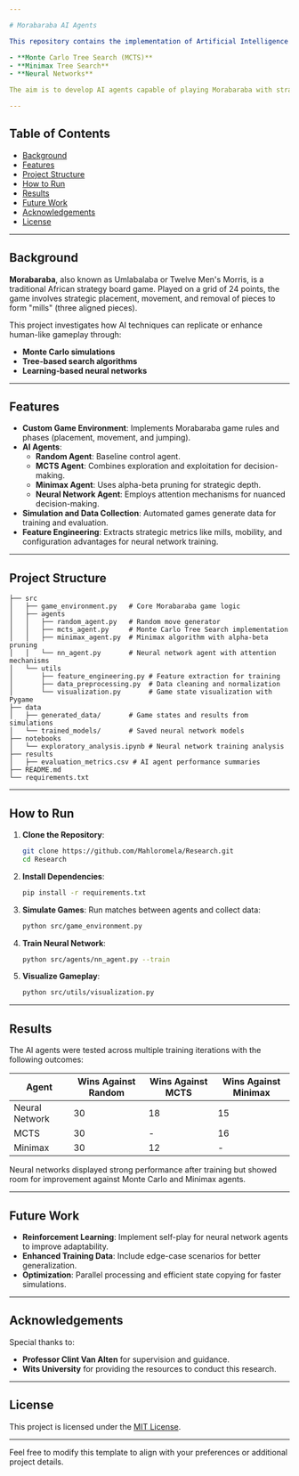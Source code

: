 ```yaml
---

# Morabaraba AI Agents

This repository contains the implementation of Artificial Intelligence (AI) agents for **Morabaraba**, a traditional African board game. Developed as part of an Honours Research Project in Computer Science and Applied Mathematics at Wits University, the project explores multiple AI approaches, including:

- **Monte Carlo Tree Search (MCTS)**
- **Minimax Tree Search**
- **Neural Networks**

The aim is to develop AI agents capable of playing Morabaraba with strategic proficiency, preserving the cultural significance of the game while advancing AI research in traditional board games.

---
```


## Table of Contents
- [Background](#background)
- [Features](#features)
- [Project Structure](#project-structure)
- [How to Run](#how-to-run)
- [Results](#results)
- [Future Work](#future-work)
- [Acknowledgements](#acknowledgements)
- [License](#license)

---

## Background
**Morabaraba**, also known as Umlabalaba or Twelve Men's Morris, is a traditional African strategy board game. Played on a grid of 24 points, the game involves strategic placement, movement, and removal of pieces to form "mills" (three aligned pieces).

This project investigates how AI techniques can replicate or enhance human-like gameplay through:
- **Monte Carlo simulations**
- **Tree-based search algorithms**
- **Learning-based neural networks**

---

## Features
- **Custom Game Environment**: Implements Morabaraba game rules and phases (placement, movement, and jumping).
- **AI Agents**:
    - **Random Agent**: Baseline control agent.
    - **MCTS Agent**: Combines exploration and exploitation for decision-making.
    - **Minimax Agent**: Uses alpha-beta pruning for strategic depth.
    - **Neural Network Agent**: Employs attention mechanisms for nuanced decision-making.
- **Simulation and Data Collection**: Automated games generate data for training and evaluation.
- **Feature Engineering**: Extracts strategic metrics like mills, mobility, and configuration advantages for neural network training.

---

## Project Structure
```
├── src
│   ├── game_environment.py   # Core Morabaraba game logic
│   ├── agents
│   │   ├── random_agent.py   # Random move generator
│   │   ├── mcts_agent.py     # Monte Carlo Tree Search implementation
│   │   ├── minimax_agent.py  # Minimax algorithm with alpha-beta pruning
│   │   └── nn_agent.py       # Neural network agent with attention mechanisms
│   └── utils
│       ├── feature_engineering.py # Feature extraction for training
│       ├── data_preprocessing.py  # Data cleaning and normalization
│       └── visualization.py       # Game state visualization with Pygame
├── data
│   ├── generated_data/       # Game states and results from simulations
│   └── trained_models/       # Saved neural network models
├── notebooks
│   └── exploratory_analysis.ipynb # Neural network training analysis
├── results
│   ├── evaluation_metrics.csv # AI agent performance summaries
├── README.md
└── requirements.txt
```

---

## How to Run
1. **Clone the Repository**:
   ```bash
   git clone https://github.com/Mahloromela/Research.git
   cd Research
   ```

2. **Install Dependencies**:
   ```bash
   pip install -r requirements.txt
   ```

3. **Simulate Games**:
   Run matches between agents and collect data:
   ```bash
   python src/game_environment.py
   ```

4. **Train Neural Network**:
   ```bash
   python src/agents/nn_agent.py --train
   ```

5. **Visualize Gameplay**:
   ```bash
   python src/utils/visualization.py
   ```

---

## Results
The AI agents were tested across multiple training iterations with the following outcomes:

| Agent          | Wins Against Random | Wins Against MCTS | Wins Against Minimax |
|----------------|---------------------|-------------------|-----------------------|
| Neural Network | 30                 | 18                | 15                    |
| MCTS           | 30                 | -                 | 16                    |
| Minimax        | 30                 | 12                | -                     |

Neural networks displayed strong performance after training but showed room for improvement against Monte Carlo and Minimax agents.

---

## Future Work
- **Reinforcement Learning**: Implement self-play for neural network agents to improve adaptability.
- **Enhanced Training Data**: Include edge-case scenarios for better generalization.
- **Optimization**: Parallel processing and efficient state copying for faster simulations.

---

## Acknowledgements
Special thanks to:
- **Professor Clint Van Alten** for supervision and guidance.
- **Wits University** for providing the resources to conduct this research.

---

## License
This project is licensed under the [MIT License](LICENSE).

---

Feel free to modify this template to align with your preferences or additional project details.
